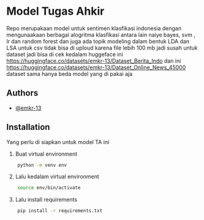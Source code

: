 # Model Tugas Ahkir

Repo merupakaan model untuk sentimen klasfikasi indonesia dengan mengunaakaan berbagai alogritma klasfikasi antara lain naiye bayes, svm , lr dan random forest dan juga ada topik modeling dalam bentuk LDA dan LSA untuk csv tidak bisa di uploud karena file lebih 100 mb jadi susah untuk dataset jadi bisa di cek kedalam huggeface ini https://huggingface.co/datasets/emkr-13/Dataset_Berita_Indo dan ini https://huggingface.co/datasets/emkr-13/Dataset_Online_News_45000 dataset sama hanya beda model yang di pakai aja 

## Authors

- [@emkr-13](https://www.github.com/emkr-13)

## Installation

Yang perlu di siapkan untuk model TA ini

1. Buat virtual environment

```bash
    python -m venv env
```

2. Lalu kedalam virtual environment

```bash
    source env/bin/activate
```

3. Lalu install requirements

```bash
    pip install -r requirements.txt
```
